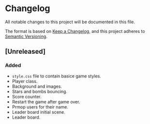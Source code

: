 # Changelog

All notable changes to this project will be documented in this file.

The format is based on [Keep a Changelog](https://keepachangelog.com/en/1.0.0/),
and this project adheres to [Semantic Versioning](https://semver.org/spec/v2.0.0.html).

## [Unreleased]

### Added

- `style.css` file to contain basice game styles.
- Player class.
- Background and images.
- Stars and bombs bouncing.
- Score counter.
- Restart the game after game over.
- Prmop users for their name.
- Leader board initial scene.
- Leader board.
